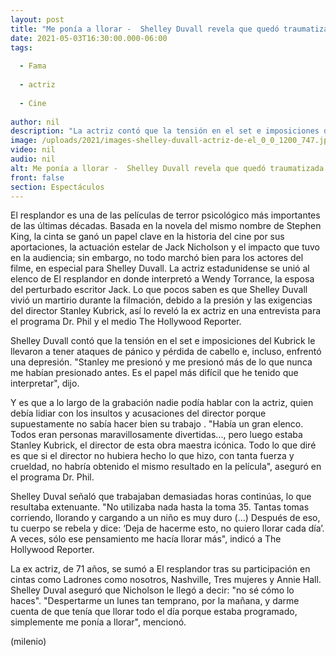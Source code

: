 ```yaml
---
layout: post
title: "Me ponía a llorar -  Shelley Duvall revela que quedó traumatizada tras filmar 'El resplandor'"
date: 2021-05-03T16:30:00.000-06:00
tags:
  
  - Fama
  
  - actriz
  
  - Cine
  
author: nil
description: "La actriz contó que la tensión en el set e imposiciones de Stanley Kubrick le llevaron a tener ataques de pánico y pérdida de cabello. "
image: /uploads/2021/images-shelley-duvall-actriz-de-el_0_0_1200_747.jpg
video: nil
audio: nil
alt: Me ponía a llorar -  Shelley Duvall revela que quedó traumatizada tras filmar 'El resplandor'
front: false
section: Espectáculos
---
```


El resplandor es una de las películas de terror psicológico más importantes de las últimas décadas. Basada en la novela del mismo nombre de Stephen King, la cinta se ganó un papel clave en la historia del cine por sus aportaciones, la actuación estelar de Jack Nicholson y el impacto que tuvo en la audiencia; sin embargo, no todo marchó bien para los actores del filme, en especial para Shelley Duvall.  La actriz estadunidense se unió al elenco de El resplandor en donde interpretó a Wendy Torrance, la esposa del perturbado escritor Jack. Lo que pocos saben es que Shelley Duvall vivió un martirio durante la filmación, debido a la presión y las exigencias del director Stanley Kubrick, así lo reveló la ex actriz en una entrevista para el programa Dr. Phil y el medio The Hollywood Reporter. 

​Shelley Duvall contó que la tensión en el set e imposiciones del Kubrick le llevaron a tener ataques de pánico y pérdida de cabello e, incluso, enfrentó una depresión. "Stanley me presionó y me presionó más de lo que nunca me habían presionado antes. Es el papel más difícil que he tenido que interpretar", dijo.  

​Y es que a lo largo de la grabación nadie podía hablar con la actriz, quien debía lidiar con los insultos y acusaciones del director porque supuestamente no sabía hacer bien su trabajo .  "Había un gran elenco. Todos eran personas maravillosamente divertidas..., pero luego estaba Stanley Kubrick, el director de esta obra maestra icónica. Todo lo que diré es que si el director no hubiera hecho lo que hizo, con tanta fuerza y crueldad, no habría obtenido el mismo resultado en la película", aseguró en el programa Dr. Phil. 

Shelley Duval señaló que trabajaban demasiadas horas continúas, lo que resultaba extenuante. "No utilizaba nada hasta la toma 35. Tantas tomas corriendo, llorando y cargando a un niño es muy duro (...) Después de eso, tu cuerpo se rebela y dice: ‘Deja de hacerme esto, no quiero llorar cada día’. A veces, sólo ese pensamiento me hacía llorar más", indicó a The Hollywood Reporter.  

La ex actriz, de 71 años, se sumó a El resplandor tras su participación en cintas como Ladrones como nosotros, Nashville, Tres mujeres y Annie Hall. Shelley Duval aseguró que Nicholson le llegó a decir: "no sé cómo lo haces". "Despertarme un lunes tan temprano, por la mañana, y darme cuenta de que tenía que llorar todo el día porque estaba programado, simplemente me ponía a llorar", mencionó.  

(milenio)